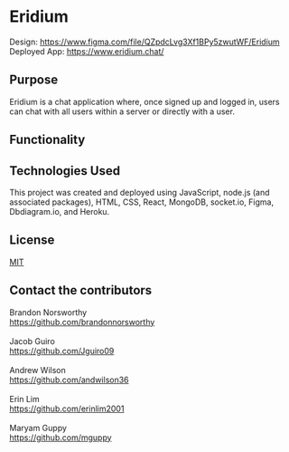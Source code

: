 # Eridium
Design: https://www.figma.com/file/QZpdcLvg3Xf1BPy5zwutWF/Eridium
Deployed App: https://www.eridium.chat/

## Purpose
Eridium is a chat application where, once signed up and logged in, users can chat with all users within a server or directly with a user.  

## Functionality


## Technologies Used
This project was created and deployed using JavaScript, node.js (and associated packages), HTML, CSS, React, MongoDB, socket.io, Figma, Dbdiagram.io, and Heroku. 

## License
[MIT](https://choosealicense.com/licenses/mit/)
<br>

## Contact the contributors
Brandon Norsworthy <br>
https://github.com/brandonnorsworthy
<br><br>
Jacob Guiro <br>
https://github.com/Jguiro09
<br><br>
Andrew Wilson <br>
https://github.com/andwilson36
<br><br>
Erin Lim <br>
https://github.com/erinlim2001
<br><br>
Maryam Guppy <br>
https://github.com/mguppy 
